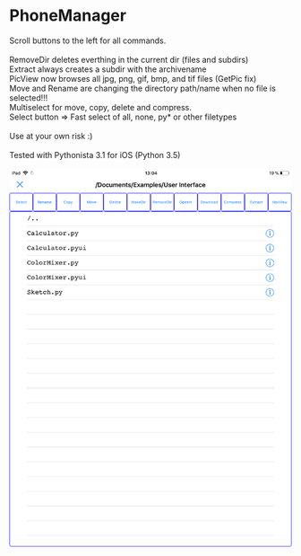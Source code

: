 PhoneManager
============

Scroll buttons to the left for all commands.<br />
<br />
RemoveDir deletes everthing in the current dir (files and subdirs) <br />
Extract always creates a subdir with the archivename<br />
PicView now browses all jpg, png, gif, bmp, and tif files (GetPic fix)<br />
Move and Rename are changing the directory path/name when no file is selected!!!<br />
Multiselect for move, copy, delete and compress.<br />
Select button => Fast select of all, none, py* or other filetypes<br /><br />
Use at your own risk :)<br />
<br />
Tested with Pythonista 3.1 for iOS (Python 3.5)<br />
<br />
![](image.png)
